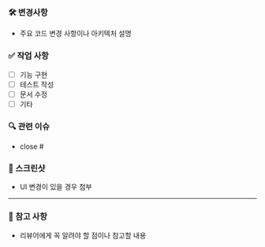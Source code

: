 ### 🛠 변경사항

- 주요 코드 변경 사항이나 아키텍처 설명

### ✅ 작업 사항

- [ ] 기능 구현
- [ ] 테스트 작성
- [ ] 문서 수정
- [ ] 기타

### 🔍 관련 이슈

- close #

### 📸 스크린샷

- UI 변경이 있을 경우 첨부

---

### 📌 참고 사항

- 리뷰어에게 꼭 알려야 할 점이나 참고할 내용
